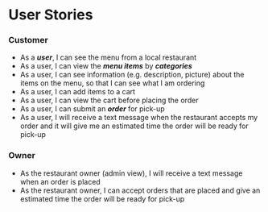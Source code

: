 # User Stories

### Customer

* As a ***user***, I can see the menu from a local restaurant
* As a user, I can view the ***menu items*** by ***categories***
* As a user, I can see information (e.g. description, picture) about the items on the menu, so that I can see what I am ordering
* As a user, I can add items to a cart
* As a user, I can view the cart before placing the order
* As a user, I can submit an ***order*** for pick-up
* As a user, I will receive a text message when the restaurant accepts my order and it will give me an estimated time the order will be ready for pick-up

### Owner

* As the restaurant owner (admin view), I will receive a text message when an order is placed
* As the restaurant owner, I can accept orders that are placed and give an estimated time the order will be ready for pick-up
